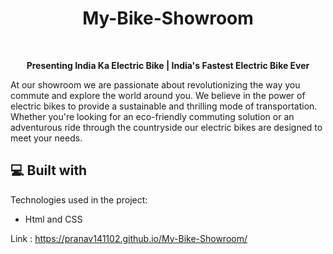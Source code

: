 <h1 align="center" id="title">My-Bike-Showroom</h1><br>
<p align="center"  id="description">
<b>Presenting India Ka Electric Bike | India's Fastest Electric Bike Ever </b>
<br>
<p >
At our showroom we are passionate about revolutionizing the way you commute and explore the world around you. We believe in the power of electric bikes to provide a sustainable and thrilling mode of transportation. Whether you're looking for an eco-friendly commuting solution or an adventurous ride through the countryside our electric bikes are designed to meet your needs.</p>

  
  
<h2>💻 Built with</h2>

Technologies used in the project:

*   Html and CSS <br>

Link : https://pranav141102.github.io/My-Bike-Showroom/
